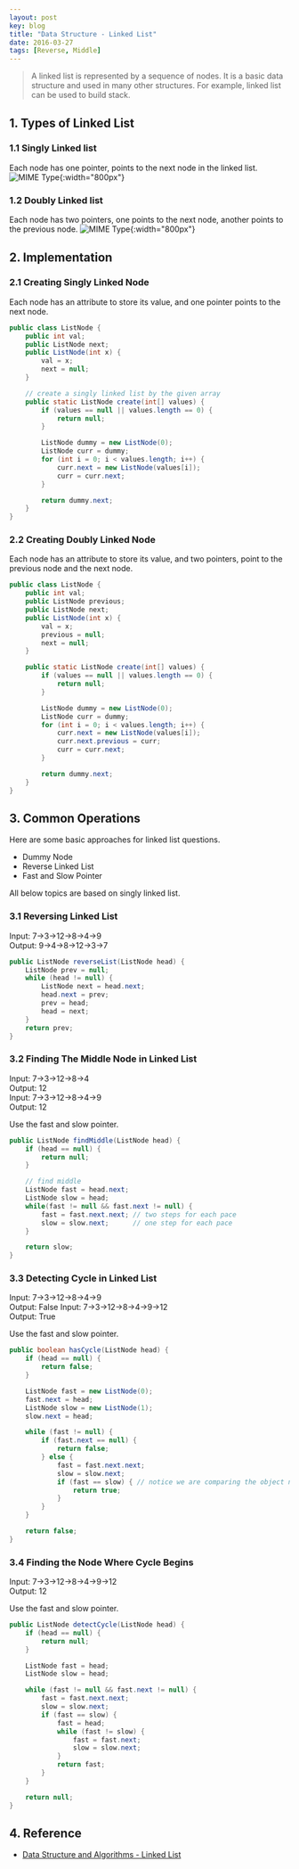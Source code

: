 ```yaml
---
layout: post
key: blog
title: "Data Structure - Linked List"
date: 2016-03-27
tags: [Reverse, Middle]
---
```


> A linked list is represented by a sequence of nodes. It is a basic data structure and used in many other structures. For example, linked list can be used to build stack.

## 1. Types of Linked List
### 1.1 Singly Linked list
Each node has one pointer, points to the next node in the linked list.
![MIME Type](/public/pics/2016-03-27/singlylinkedlist.png){:width="800px"}  
### 1.2 Doubly Linked list
Each node has two pointers, one points to the next node, another points to the previous node.
![MIME Type](/public/pics/2016-03-27/doublylinkedlist.png){:width="800px"}  

## 2. Implementation
### 2.1 Creating Singly Linked Node
Each node has an attribute to store its value, and one pointer points to the next node.
```java
public class ListNode {
    public int val;
    public ListNode next;
    public ListNode(int x) {
        val = x;
        next = null;
    }

    // create a singly linked list by the given array
    public static ListNode create(int[] values) {  
        if (values == null || values.length == 0) {
            return null;
        }

        ListNode dummy = new ListNode(0);
        ListNode curr = dummy;
        for (int i = 0; i < values.length; i++) {
            curr.next = new ListNode(values[i]);
            curr = curr.next;
        }

        return dummy.next;
    }
}
```

### 2.2 Creating Doubly Linked Node
Each node has an attribute to store its value, and two pointers, point to the previous node and the next node.
```java
public class ListNode {
    public int val;
    public ListNode previous;
    public ListNode next;
    public ListNode(int x) {
        val = x;
        previous = null;
        next = null;
    }

    public static ListNode create(int[] values) {  
        if (values == null || values.length == 0) {
            return null;
        }

        ListNode dummy = new ListNode(0);
        ListNode curr = dummy;
        for (int i = 0; i < values.length; i++) {
            curr.next = new ListNode(values[i]);
            curr.next.previous = curr;
            curr = curr.next;
        }

        return dummy.next;
    }
}
```

## 3. Common Operations
Here are some basic approaches for linked list questions.
* Dummy Node
* Reverse Linked List
* Fast and Slow Pointer

All below topics are based on singly linked list.  
### 3.1 Reversing Linked List
Input:  7->3->12->8->4->9  
Output: 9->4->8->12->3->7  
```java
public ListNode reverseList(ListNode head) {
    ListNode prev = null;
    while (head != null) {
        ListNode next = head.next;
        head.next = prev;
        prev = head;
        head = next;
    }
    return prev;
}
```

### 3.2 Finding The Middle Node in Linked List
Input:  7->3->12->8->4  
Output: 12  
Input:  7->3->12->8->4->9  
Output: 12  

Use the fast and slow pointer.  
```java
public ListNode findMiddle(ListNode head) {
    if (head == null) {
        return null;
    }

    // find middle
    ListNode fast = head.next;
    ListNode slow = head;
    while(fast != null && fast.next != null) {
        fast = fast.next.next; // two steps for each pace
        slow = slow.next;      // one step for each pace
    }

    return slow;
}
```

### 3.3 Detecting Cycle in Linked List
Input:  7->3->12->8->4->9  
Output: False
Input:  7->3->12->8->4->9->12  
Output: True

Use the fast and slow pointer.  
```java
public boolean hasCycle(ListNode head) {
    if (head == null) {
        return false;
    }

    ListNode fast = new ListNode(0);
    fast.next = head;
    ListNode slow = new ListNode(1);
    slow.next = head;

    while (fast != null) {
        if (fast.next == null) {
            return false;
        } else {
            fast = fast.next.next;
            slow = slow.next;
            if (fast == slow) { // notice we are comparing the object not the value, which means there may be duplicated values in the linked list.
                return true;
            }
        }
    }

    return false;
}
```

### 3.4 Finding the Node Where Cycle Begins
Input:  7->3->12->8->4->9->12  
Output: 12

Use the fast and slow pointer.  
```java
public ListNode detectCycle(ListNode head) {
    if (head == null) {
        return null;
    }

    ListNode fast = head;
    ListNode slow = head;

    while (fast != null && fast.next != null) {
        fast = fast.next.next;
        slow = slow.next;
        if (fast == slow) {
            fast = head;
            while (fast != slow) {
                fast = fast.next;
                slow = slow.next;
            }
            return fast;
        }
    }

    return null;
}
```

## 4. Reference
* [Data Structure and Algorithms - Linked List](https://www.tutorialspoint.com/data_structures_algorithms/linked_list_algorithms.htm)

